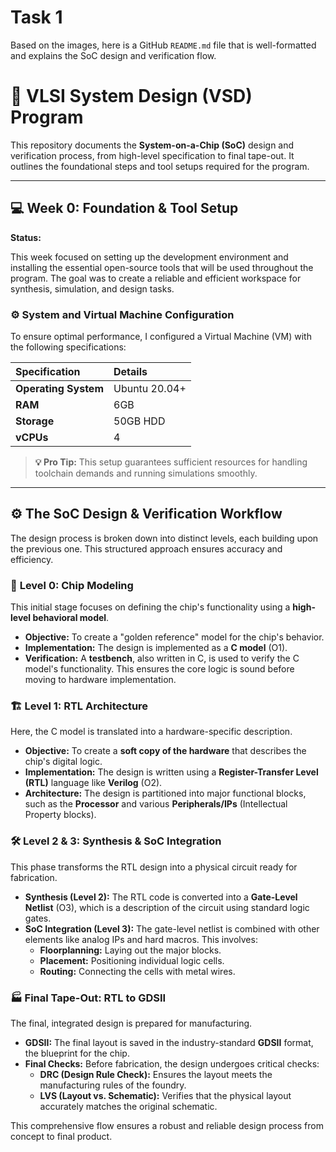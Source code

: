# Task 1  
Based on the images, here is a GitHub `README.md` file that is well-formatted and explains the SoC design and verification flow.

# 🚀 **VLSI System Design (VSD) Program**

This repository documents the **System-on-a-Chip (SoC)** design and verification process, from high-level specification to final tape-out. It outlines the foundational steps and tool setups required for the program.

-----

## 💻 **Week 0: Foundation & Tool Setup**

**Status:** 

This week focused on setting up the development environment and installing the essential open-source tools that will be used throughout the program. The goal was to create a reliable and efficient workspace for synthesis, simulation, and design tasks.

### ⚙️ **System and Virtual Machine Configuration**

To ensure optimal performance, I configured a Virtual Machine (VM) with the following specifications:

| Specification | Details |
| :--- | :--- |
| **Operating System** | Ubuntu 20.04+ |
| **RAM** | 6GB |
| **Storage** | 50GB HDD |
| **vCPUs** | 4 |

> **💡 Pro Tip:** This setup guarantees sufficient resources for handling toolchain demands and running simulations smoothly.

-----

## ⚙️ **The SoC Design & Verification Workflow**

The design process is broken down into distinct levels, each building upon the previous one. This structured approach ensures accuracy and efficiency.

### 🎯 **Level 0: Chip Modeling**

This initial stage focuses on defining the chip's functionality using a **high-level behavioral model**.

  * **Objective:** To create a "golden reference" model for the chip's behavior.
  * **Implementation:** The design is implemented as a **C model** (O1).
  * **Verification:** A **testbench**, also written in C, is used to verify the C model's functionality. This ensures the core logic is sound before moving to hardware implementation.

### 🏗️ **Level 1: RTL Architecture**

Here, the C model is translated into a hardware-specific description.

  * **Objective:** To create a **soft copy of the hardware** that describes the chip's digital logic.
  * **Implementation:** The design is written using a **Register-Transfer Level (RTL)** language like **Verilog** (O2).
  * **Architecture:** The design is partitioned into major functional blocks, such as the **Processor** and various **Peripherals/IPs** (Intellectual Property blocks).

### 🛠️ **Level 2 & 3: Synthesis & SoC Integration**

This phase transforms the RTL design into a physical circuit ready for fabrication.

  * **Synthesis (Level 2):** The RTL code is converted into a **Gate-Level Netlist** (O3), which is a description of the circuit using standard logic gates.
  * **SoC Integration (Level 3):** The gate-level netlist is combined with other elements like analog IPs and hard macros. This involves:
      * **Floorplanning:** Laying out the major blocks.
      * **Placement:** Positioning individual logic cells.
      * **Routing:** Connecting the cells with metal wires.

### 🏭 **Final Tape-Out: RTL to GDSII**

The final, integrated design is prepared for manufacturing.

  * **GDSII:** The final layout is saved in the industry-standard **GDSII** format, the blueprint for the chip.
  * **Final Checks:** Before fabrication, the design undergoes critical checks:
      * **DRC (Design Rule Check):** Ensures the layout meets the manufacturing rules of the foundry.
      * **LVS (Layout vs. Schematic):** Verifies that the physical layout accurately matches the original schematic.

This comprehensive flow ensures a robust and reliable design process from concept to final product.

